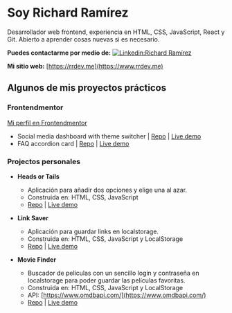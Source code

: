 # Soy Richard Ramírez 

Desarrollador web frontend, experiencia en HTML, CSS, JavaScript, React y Git. Abierto a aprender cosas nuevas si es necesario.

**Puedes contactarme por medio de:** [![Linkedin:Richard Ramírez](https://img.shields.io/badge/-Richard%20Ramirez-blue?style=flat-square&logo=Linkedin&logoColor=white&link=https://www.linkedin.com/in/rr-dev/)](https://www.linkedin.com/in/rr-dev/)

**Mi sitio web:** [https://rrdev.me](https://www.rrdev.me)


## Algunos de mis proyectos prácticos

### Frontendmentor

[Mi perfil en Frontendmentor](https://www.frontendmentor.io/profile/rr69sport)

- Social media dashboard with theme switcher | [Repo](https://github.com/frontendmentor-challenge-repos/social-media-dashboard-with-theme-switcher) | [Live demo](https://frontendmentor-challenge-repos.github.io/social-media-dashboard-with-theme-switcher/)
- FAQ accordion card | [Repo](https://github.com/frontendmentor-challenge-repos/faq-accordion) | [Live demo](https://frontendmentor-challenge-repos.github.io/faq-accordion/)

### Projectos personales

- **Heads or Tails**
  - Aplicación para añadir dos opciones y elige una al azar.
  - Construida en: HTML, CSS, JavaScript
  - [Repo](https://github.com/rr69sport/heads-or-tails) | [Live demo](https://rr69sport.github.io/heads-or-tails/)

- **Link Saver** 
  - Aplicación para guardar links en localstorage.
  - Construida en: HTML, CSS, JavaScript y LocalStorage
  - [Repo](https://github.com/rr69sport/link-saver) | [Live demo](https://rr69sport.github.io/link-saver/)

- **Movie Finder**
  - Buscador de películas con un sencillo login y contraseña en localstorage para poder guardar las películas favoritas.
  - Construida en: HTML, CSS, JavaScript y LocalStorage 
  - API: [https://www.omdbapi.com/](https://www.omdbapi.com/)
  - [Repo](https://github.com/rr69sport/movie-finder) | [Live demo](https://rr69sport.github.io/movie-finder/)
